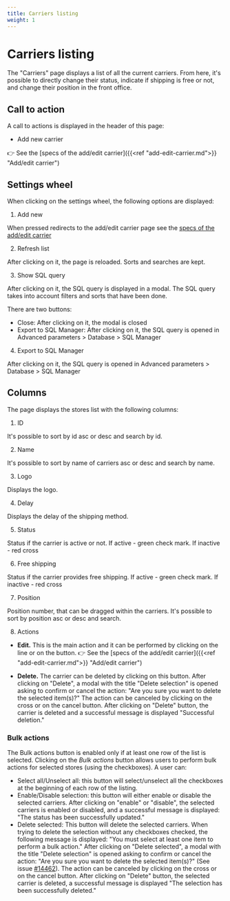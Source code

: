 ```yaml
---
title: Carriers listing
weight: 1
---
```


# Carriers listing

The "Carriers" page displays a list of all the current carriers. From here, it's possible to directly change their status, indicate if shipping is free or not, and change their position in the front office.

## Call to action

A call to actions is displayed in the header of this page:
 
  - Add new carrier

👉  See the [specs of the add/edit carrier]({{<ref "add-edit-carrier.md">}} "Add/edit carrier") 

## Settings wheel

When clicking on the settings wheel, the following options are displayed:

1. Add new

When pressed redirects to the add/edit carrier page see the [specs of the add/edit carrier](./add-edit-carrier.md) 

2. Refresh list

After clicking on it, the page is reloaded. Sorts and searches are kept.

3. Show SQL query

After clicking on it, the SQL query is displayed in a modal. The SQL query takes into account filters and sorts that have been done.

There are two buttons:

- Close: After clicking on it, the modal is closed
- Export to SQL Manager: After clicking on it, the SQL query is opened in Advanced parameters > Database > SQL Manager

4. Export to SQL Manager

After clicking on it, the SQL query is opened in Advanced parameters > Database > SQL Manager

## Columns

The page displays the stores list with the following columns:

1. ID

It's possible to sort by id asc or desc and search by id.

2. Name

It's possible to sort by name of carriers asc or desc and search by name.

3. Logo

Displays the logo.

4. Delay

Displays the delay of the shipping method.

5. Status

Status if the carrier is active or not. If active - green check mark. If inactive - red cross

6. Free shipping

Status if the carrier provides free shipping. If active - green check mark. If inactive - red cross

7. Position

Position number, that can be dragged within the carriers. It's possible to sort by position asc or desc and search.

8. Actions

- **Edit.** This is the main action and it can be performed by clicking on the line or on the button. 
 👉  See the [specs of the add/edit carrier]({{<ref "add-edit-carrier.md">}} "Add/edit carrier") 

- **Delete.** The carrier can be deleted by clicking on this button. After clicking on "Delete", a modal with the title "Delete selection" is opened asking to confirm or cancel the  action: "Are you sure you want to delete the selected item(s)?"
 The action can be canceled by clicking on the cross or on the cancel button.
 After clicking on "Delete" button, the carrier is deleted and a successful message is displayed "Successful deletion."
 
 ### Bulk actions

The Bulk actions button is enabled only if at least one row of the list is selected.
Clicking on the _Bulk actions_ button allows users to perform bulk actions for selected stores (using the checkboxes). A user can:

- Select all/Unselect all: this button will select/unselect all the checkboxes at the beginning of each row of the listing.
- Enable/Disable selection: this button will either enable or disable the selected carriers.
After clicking on "enable"  or "disable", the selected carriers is enabled or disabled, and a successful message is displayed: "The status has been successfully updated."
- Delete selected: This button will delete the selected carriers. 
When trying to delete the selection without any checkboxes checked, the following message is displayed: "You must select at least one item to perform a bulk action."
After clicking on "Delete selected", a modal with the title "Delete selection" is opened asking to confirm or cancel the action: "Are you sure you want to delete the selected item(s)?" (See issue [#14462](https://github.com/PrestaShop/PrestaShop/issues/14462)). The action can be canceled by clicking on the cross or on the cancel button.
After clicking on "Delete" button, the selected carrier is deleted, a successful message is displayed "The selection has been successfully deleted."
